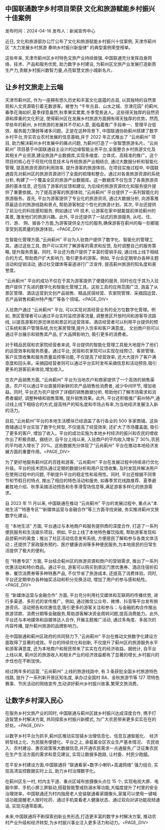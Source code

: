 ## 中国联通数字乡村项目荣获 文化和旅游赋能乡村振兴十佳案例

发布时间：2024-04-16 发布人：新闻宣传中心

近日, 文化和旅游部办公厅公布了文化和旅游赋能乡村振兴十佳案例, 天津市蓟州区 “大力发展乡村旅游 奏响乡村振兴新旋律” 的典型案例荣登榜单。

这些年来, 天津市蓟州区乡村特色文旅产业持续做强, 中国联通充分发挥自身网络、技术、产品和服务优势, 助力数字乡村建设, 为蓟州区文旅产业发展打造新质生产力,贡献乡村振兴数智力量,点亮智慧文旅小城新名片。

## 让乡村文旅走上云端

天津市蓟州区, 作为一座拥有悠久历史和丰富文化底蕴的古县, 以其独特的自然景观和人文资源吸引着无数游客。被誉为 “千年古县、山水之城、京津花园” 的蓟州,春季花海如织,夏季绿意盎然,秋季果实累累,冬季雪景迷人。这些得天独厚的自然资源和厚重的文化积淀, 使得蓟州区在发展乡村旅游方面拥有得天独厚的优势。然而, 早些年的蓟州, 乡村旅游的发展并不尽如人意, 面临着推广手段单一、管理平台低效、服务能力薄弱等诸多问题。正是在这种背景下, 中国联通协助蓟州搭建了数字乡村平台,夯实农业农村发展的信息基础,并于 2022 年正式推出了 “云尚蓟州” 项目, 助力解决蓟州乡村发展中的痛点问题, 为蓟州打造了一张智慧旅游名片。“云尚蓟州” 项目基于中国联通自主设计的边缘智能业务平台,全面整合乡村旅游文化及其相关产业资源,建设旅游产业数据库,实现多维度、立体式、高精准的推广。这个项目的核心在于将现代信息技术与传统旅游产业相结合, 通过大数据分析和智能化管理, 提高旅游资源的利用效率, 提升游客的旅游体验。在项目实施过程中, 中国联通首先对蓟州区的旅游资源进行了全面的梳理和整合。通过对各类旅游资源的系统分析, 构建了一个覆盖全区的旅游产业数据库。这一数据库不仅包含了各类旅游资源的基本信息, 还包括了游客的反馈和建议, 为后续的旅游资源优化和服务提升提供了重要依据。为了提高游客的旅游体验, “云尚蓟州” 平台提供了一系列智能化的旅游服务。首先, 平台为游客提供了专业化的旅游资讯, 通过大数据分析, 向游客推荐最适合的旅游线路和景点, 帮助游客制定个性化的旅游计划。其次, 平台还提供了前沿化的科技感知服务, 例如通过 VR 技术, 让游客在家中就能提前体验蓟州的美景, 激发他们的旅游兴趣。此外, 平台还提供了一站式的旅游服务, 从吃、住、行、游、 购、娱各个方面,为游客提供全方位的服务,确保游客在蓟州的每一刻都能享受到高质量的旅游体验。<PAGE_DIV> 

在智能化管理方面,“云尚蓟州” 平台为入驻商户提供了数字化、智能化的管理工具。通过这些工具, 商户可以实时了解游客的需求和反馈, 及时调整自己的服务策略, 提升服务质量。同时, 平台还为商户提供了丰富的营销手段, 通过线上线下相结合的方式, 帮助商户扩大影响力, 吸引更多的游客。例如, 平台会定期举办各种主题活动和促销活动, 通过社交媒体等渠道进行广泛宣传, 提高蓟州旅游的知名度和美誉度。

“云尚蓟州” 平台的成功不仅在于其为游客提供了便捷的服务, 同时也在于其为入驻商户提供了先进的数字化和智能化管理工具。这些工具的应用范围广泛, 涵盖了从景区管理、酒店运营到文创产品销售、精品民宿经营、农家院管理、采摘园运营、农产品销售和蓟州特产推广等各个领域。<PAGE_DIV> 

入驻商户通过 “云尚蓟州” 平台, 可以实现对其经营业务的全方位数字化管理。例如, 景区管理者可以通过平台实时监控游客流量, 调整景区开放时间和游客导流路线, 以提高游客的游览体验和景区的运营效率。酒店经营者可以利用平台提供的预订系统和客户管理系统,优化客房管理,提升入住率和客户满意度。 文创商户则可以通过平台展示和销售其产品, 扩大品牌影响力, 吸引更多的消费者。

对于精品民宿和农家院经营者来说, 平台提供的智能化管理工具极大地提升了他们的运营效率和服务质量。通过平台, 民宿和农家院可以实现在线预订、客房管理、客户反馈收集和服务质量监控等功能, 不仅提高了经营效率, 还大大提升了客户满意度和回头率。采摘园经营者则可以通过平台实时发布采摘信息和活动预告,吸引更多的游客前来体验,增加收入。

在农产品销售方面, “云尚蓟州” 平台为当地农户和商家提供了一个高效的销售渠道。农户可以通过平台直接将新鲜的农产品销售给消费者, 减少中间环节, 增加收益。同时, 平台还为农户提供了详细的销售数据分析, 帮助他们了解市场需求和消费者偏好, 调整种植和销售策略, 提升销售效果。此外, 平台还积极推广蓟州特产,通过线上线下相结合的方式,提高特产的知名度和市场占有率,为当地经济发展注入新的活力。

目前,“云尚蓟州”平台的本地生活模块已经涵盖了各行各业的 500 多家商铺。这些商铺通过平台实现了数字化转型, 不仅提高了经营效率, 还扩大了市场覆盖面, 吸引了更多的客户, 增加了收入。平台的成功实施为本地乡村经济的振兴和农民的增收作出了积极贡献。据统计, 自平台上线以来, 入驻商户的平均收入增长了 30%,农民的平均收入增长了 20%。这些数据充分体现了“云尚蓟州” 平台在推动本地经济发展方面的重要作用。<PAGE_DIV> 

为了更好地服务蓟州区的百姓和游客, “云尚蓟州” 平台在发展过程中持续进行优化升级。平台的技术团队通过定期的数据分析和用户反馈收集, 及时发现并解决用户在使用过程中的问题, 不断提升平台的稳定性和易用性。同时, 平台还根据不同季节和节假日的特点, 推出了相应的特色活动和服务, 如春季赏花线路推荐、夏季避暑胜地介绍、秋季采摘活动预告和冬季滑雪场信息等,满足游客多样化的旅游需求。

自 2023 年 11 月以来, 中国联通在推动 “云尚蓟州” 平台的发展过程中, 重点从“本地生活”“特惠专区”“新媒体运营与金融合作”等三方面寻找突破, 务实推进蓟州文旅数字化建设。

在 “本地生活” 方面, 平台通过与本地商户和服务提供商的深度合作, 打造了一系列便民服务和生活娱乐项目。例如, 平台上线了本地特色餐饮指南, 帮助游客发现和品尝蓟州的美食；推出了社区活动信息发布系统, 方便居民了解和参与各类文体活动；还提供了家政服务预约、医疗健康咨询等多种便民服务,为本地居民的日常生活提供了极大的便利。

在 “特惠专区” 方面, 平台结合蓟州区的旅游资源和商户的营销需求, 推出了一系列优惠活动和特价商品。通过平台, 游客可以购买到景区门票优惠券、酒店住宿折扣券、餐饮消费券等多种特惠产品, 不仅节省了旅游成本, 还提高了消费体验。同时, 平台还定期举办各种抽奖活动和积分兑换活动, 增加了用户的参与感和粘性。<PAGE_DIV> 

在 “新媒体运营与金融合作” 方面, 平台充分利用社交媒体和互联网的传播优势, 进行多渠道、多形式的宣传推广。例如, 通过微信公众号、微博、抖音等平台发布旅游资讯、活动预告和优惠信息,吸引更多的游客关注和参与；与金融机构合作推出旅游贷款、消费分期等金融服务,帮助游客解决资金周转问题,提高消费能力。此外, 平台还与本地媒体和自媒体达人合作, 开展主题推广活动, 通过多角度、多层次的内容传播, 提升蓟州旅游的品牌影响力。

在中国联通和蓟州区政府的共同努力下,“云尚蓟州” 平台在推动文旅数字化建设方面取得了显著的成效。平台的持续优化和创新, 不仅提升了蓟州区的旅游服务水平和游客满意度, 还为本地商户和居民带来了实实在在的经济收益。据统计, 自平台上线以来, 蓟州区的旅游收入和相关产业的经济效益都有了显著的增长,乡村振兴的步伐也在不断加快。

经过两年多的运营, “云尚蓟州” 上线的旅游线路中, 有 3 条获批全国乡村旅游特色线路, 提升了一系列新开景区知名度, 承办过全国村 BA、金秋旅游节等 127 项特色赛事、节庆活动的网络宣传,生动讲好蓟州乡村振兴故事,繁荣文旅消费。

## 让数字乡村深入民心

在服务乡村文旅产业的同时, 中国联通与蓟州区就乡村振兴达成深度合作, 携手打造智慧乡村解决方案, 共同探索乡村振兴新模式, 为广大农民带来更多实实在在的好处。<PAGE_DIV> 

以数字乡村平台为抓手,蓟州区推动实现镇乡治理信息化、信息互通智能化、 经济转型线上化、为民服务便捷化。平台之上, 承载着全区农业生产基本情况、 农民收入、农村建设、惠农政策等大数据信息,并开通农民需求一点通服务,广泛征集农民在生产生活方面的需求和意见建议, 实现让数据多跑路, 让村委、村民少跑腿。

在平安乡村建设方面,中国联通将 “联通看家+数字小喇叭+高速网络” 强力组合, 实现高清监控数据实时上云, 助力乡村治理数字化。

在蓟州区东一村, 村内主干道、重点区域布放摄像头点位 15 个, 实现电视大屏、电脑中屏、手机小屏三屏联动,搭载智能警戒防溺水等功能,大幅度提升了村里的安全治理效率。中国联通还为村内独居老人安装联通看家摄像头,家属可以使用一键喊话功能提醒老人按时吃药、通过手机查看老人健康状态、通过双向对讲功能视频通话, 实现沟通零距离。

未来,中国联通将不断探索创新业务形态,打造更丰富的数字乡村解决方案, 推动农村产业升级和经济转型,为乡村振兴事业注入更多活力和动力。<PAGE_DIV> 